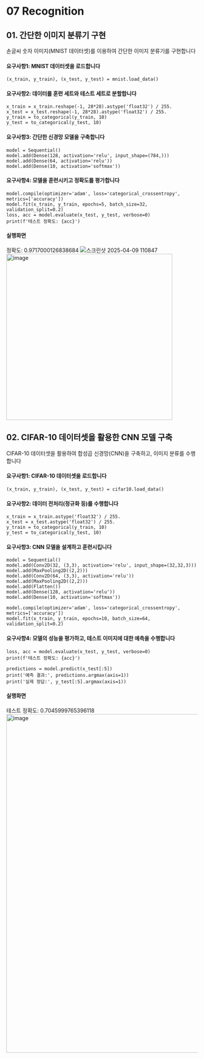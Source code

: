 # 07 Recognition

## 01. 간단한 이미지 분류기 구현
손글씨 숫자 이미지(MNIST 데이터셋)를 이용하여 간단한 이미지 분류기를 구현합니다

#### 요구사항1: MNIST 데이터셋을 로드합니다
    (x_train, y_train), (x_test, y_test) = mnist.load_data()
#### 요구사항2: 데이터를 훈련 세트와 테스트 세트로 분할합니다
    x_train = x_train.reshape(-1, 28*28).astype('float32') / 255.
    x_test = x_test.reshape(-1, 28*28).astype('float32') / 255.
    y_train = to_categorical(y_train, 10)
    y_test = to_categorical(y_test, 10)
#### 요구사항3: 간단한 신경망 모델을 구축합니다
    model = Sequential()
    model.add(Dense(128, activation='relu', input_shape=(784,)))
    model.add(Dense(64, activation='relu'))
    model.add(Dense(10, activation='softmax'))
#### 요구사항4: 모델을 훈련시키고 정확도를 평가합니다
    model.compile(optimizer='adam', loss='categorical_crossentropy', metrics=['accuracy'])
    model.fit(x_train, y_train, epochs=5, batch_size=32, validation_split=0.2)
    loss, acc = model.evaluate(x_test, y_test, verbose=0)
    print(f'테스트 정확도: {acc}')
#### 실행화면
정확도: 0.9717000126838684
![스크린샷 2025-04-09 110847](https://github.com/user-attachments/assets/69515e1f-4a5d-4c60-a717-7a86e99bd171)
<img width="437" alt="image" src="https://github.com/user-attachments/assets/658668c8-d4c9-4853-b9f1-3e214bde8d18" />


## 02. CIFAR-10 데이터셋을 활용한 CNN 모델 구축
CIFAR-10 데이터셋을 활용하여 합성곱 신경망(CNN)을 구축하고, 이미지 분류를 수행합니다

#### 요구사항1: CIFAR-10 데이터셋을 로드합니다
    (x_train, y_train), (x_test, y_test) = cifar10.load_data()
#### 요구사항2: 데이터 전처리(정규화 등)를 수행합니다
    x_train = x_train.astype('float32') / 255.
    x_test = x_test.astype('float32') / 255.
    y_train = to_categorical(y_train, 10)
    y_test = to_categorical(y_test, 10)
#### 요구사항3: CNN 모델을 설계하고 훈련시킵니다
    model = Sequential()
    model.add(Conv2D(32, (3,3), activation='relu', input_shape=(32,32,3)))
    model.add(MaxPooling2D((2,2)))
    model.add(Conv2D(64, (3,3), activation='relu'))
    model.add(MaxPooling2D((2,2)))
    model.add(Flatten())
    model.add(Dense(128, activation='relu'))
    model.add(Dense(10, activation='softmax'))
    
    model.compile(optimizer='adam', loss='categorical_crossentropy', metrics=['accuracy'])
    model.fit(x_train, y_train, epochs=10, batch_size=64, validation_split=0.2)
#### 요구사항4: 모델의 성능을 평가하고, 테스트 이미지에 대한 예측을 수행합니다
    loss, acc = model.evaluate(x_test, y_test, verbose=0)
    print(f'테스트 정확도: {acc}')
    
    predictions = model.predict(x_test[:5])
    print('예측 결과:', predictions.argmax(axis=1))
    print('실제 정답:', y_test[:5].argmax(axis=1))
#### 실행화면
테스트 정확도: 0.7045999765396118
<img width="890" alt="image" src="https://github.com/user-attachments/assets/cca1fe94-0895-4e63-a4a4-ec3acd405518" />
